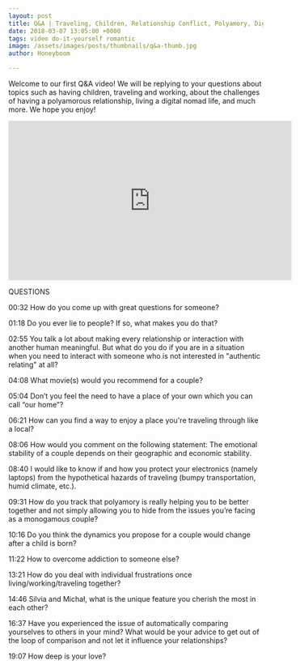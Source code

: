 ```yaml
---
layout: post
title: Q&A | Traveling, Children, Relationship Conflict, Polyamory, Digital Nomad Life
date: 2018-03-07 13:05:00 +0000
tags: video do-it-yourself romantic
image: /assets/images/posts/thumbnails/q&a-thumb.jpg
author: Honeyboom

---
```

Welcome to our first Q&A video! We will be replying to your questions about topics such as having children, traveling and working, about the challenges of having a polyamorous relationship, living a digital nomad life, and much more. We hope you enjoy!

<div class="video-container"><iframe width="560" height="315" src="https://www.youtube.com/embed/YllZ8Smeic8" frameborder="0" allow="autoplay; encrypted-media" allowfullscreen></iframe></div>

QUESTIONS

00:32 How do you come up with great questions for someone?

01:18 Do you ever lie to people? If so, what makes you do that?

02:55 You talk a lot about making every relationship or interaction with another human meaningful. But what do you do if you are in a situation when you need to interact with someone who is not interested in "authentic relating" at all?

04:08 What movie(s) would you recommend for a couple?

05:04 Don’t you feel the need to have a place of your own which you can call “our home”?

06:21 How can you find a way to enjoy a place you're traveling through like a local?

08:06 How would you comment on the following statement: The emotional stability of a couple depends on their geographic and economic stability.

08:40 I would like to know if and how you protect your electronics (namely laptops) from the hypothetical hazards of traveling (bumpy transportation, humid climate, etc.).

09:31 How do you track that polyamory is really helping you to be better together and not simply allowing you to hide from the issues you’re facing as a monogamous couple?

10:16 Do you think the dynamics you propose for a couple would change after a child is born?

11:22 How to overcome addiction to someone else?

13:21 How do you deal with individual frustrations once living/working/traveling together?

14:46 Silvia and Michał, what is the unique feature you cherish the most in each other?

16:37 Have you experienced the issue of automatically comparing yourselves to others in your mind? What would be your advice to get out of the loop of comparison and not let it influence your relationships?

19:07 How deep is your love?
